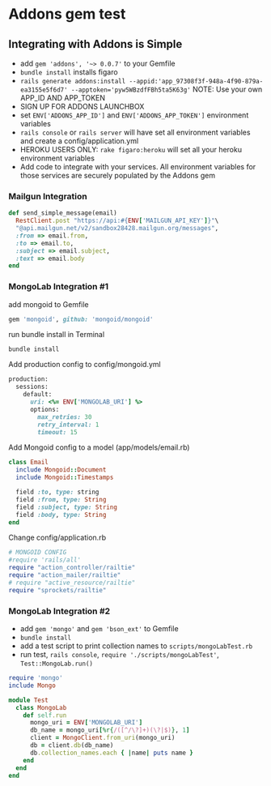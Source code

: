 # Addons gem test

## Integrating with Addons is Simple

* add `gem 'addons', '~> 0.0.7'` to your Gemfile
* `bundle install` installs figaro
* `rails generate addons:install --appid:'app_97308f3f-948a-4f90-879a-ea3155e5f6d7' --apptoken='pyw5WBzdfFBh5ta5K63g'` NOTE: Use your own APP_ID AND APP_TOKEN
* SIGN UP FOR ADDONS LAUNCHBOX
* set `ENV['ADDONS_APP_ID']` and `ENV['ADDONS_APP_TOKEN']` environment variables
* `rails console` or `rails server` will have set all environment variables and create a config/application.yml
* HEROKU USERS ONLY: `rake figaro:heroku` will set all your heroku environment variables
* Add code to integrate with your services. All environment variables for those services are securely populated by the Addons gem

### Mailgun Integration

```ruby
def send_simple_message(email)
  RestClient.post "https://api:#{ENV['MAILGUN_API_KEY']}"\
  "@api.mailgun.net/v2/sandbox28428.mailgun.org/messages",
  :from => email.from,
  :to => email.to,
  :subject => email.subject,
  :text => email.body
end
````

### MongoLab Integration #1

add mongoid to Gemfile
```ruby
gem 'mongoid', github: 'mongoid/mongoid'
```

run bundle install in Terminal
```shell
bundle install
```

Add production config to config/mongoid.yml
````ruby
production:
  sessions:
    default:
      uri: <%= ENV['MONGOLAB_URI'] %>
      options:
        max_retries: 30
        retry_interval: 1
        timeout: 15
````

Add Mongoid config to a model (app/models/email.rb)
```ruby
class Email
  include Mongoid::Document
  include Mongoid::Timestamps

  field :to, type: string
  field :from, type: String
  field :subject, type: String
  field :body, type: String
end

```

Change config/application.rb
```ruby
# MONGOID CONFIG
#require 'rails/all'
require "action_controller/railtie"
require "action_mailer/railtie"
# require "active_resource/railtie"
require "sprockets/railtie"
```

### MongoLab Integration #2

* add `gem 'mongo'` and `gem 'bson_ext'` to Gemfile
* `bundle install`
* add a test script to print collection names to `scripts/mongoLabTest.rb`
* run test, `rails console`, `require './scripts/mongoLabTest'`, `Test::MongoLab.run()`

````ruby
require 'mongo'
include Mongo

module Test
  class MongoLab
    def self.run
      mongo_uri = ENV['MONGOLAB_URI']
      db_name = mongo_uri[%r{/([^/\?]+)(\?|$)}, 1]
      client = MongoClient.from_uri(mongo_uri)
      db = client.db(db_name)
      db.collection_names.each { |name| puts name }
    end
  end
end
````
